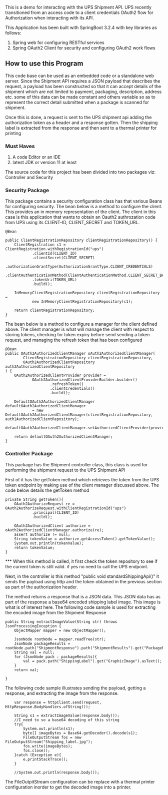 This is a demo for interacting with the UPS Shipment API. UPS recently transitioned from an access code to a client credentials OAuth2 flow for Authorization when interacting with its API.

This Application has been built with SpringBoot 3.2.4 with key libraries as follows:
1. Spring web for configuring RESTful services
2. Spring OAuth2 Client for security and configuring OAuth2 work flows

## How to use this Program
This code base can be used as an embedded code or a standalone web server. Since the Shipment API requires a JSON payload that describes the request, a payload has been constructed so that it can accept details of the shipment which are not limited to payment, packaging, description, address etc. some of this data can be made constant and others variable so as to represent the correct detail submitted when a package is scanned for shipment.

Once this is done, a request is sent to the UPS shipment api adding the authorization token as a header and a response gotten. Then the shipping label is extracted from the response and then sent to a thermal printer for printing
### Must Haves
1. A code Editor or an IDE
2. latest JDK or version 11 at least

The source code for this project has been divided into two packages viz: Controller and Security

### Security Package
This package contains a security configuration class has that various Beans for configuring security.
The bean below is a method to configure the client. This provides an in memory representation of the client. The client in this case is this application that wants to obtain an Oauth2 authrozation code from UPS using its CLIENT-ID, CLIENT_SECRET and TOKEN_URL.

    @Bean

    public ClientRegistrationRepository clientRegistrationRepository() {
        ClientRegistration c1 = ClientRegistration.withRegistrationId("ups")
                .clientId(CLIENT_ID)
                .clientSecret(CLIENT_SECRET)
                .authorizationGrantType(AuthorizationGrantType.CLIENT_CREDENTIALS)
                .clientAuthenticationMethod(ClientAuthenticationMethod.CLIENT_SECRET_BASIC)
                .tokenUri(TOKEN_URL)
                .build();

        InMemoryClientRegistrationRepository clientRegistrationRepository =
                new InMemoryClientRegistrationRepository(c1);

        return clientRegistrationRepository;
    }

The bean below is a method to configure a manager for the client defined above. The client manager is what will manage the client with respect to storing tokens, checking for token expiry before send sending a token request, and managing the refresh token that has been configured

    @Bean
    public OAuth2AuthorizedClientManager oAuth2AuthorizedClientManager(
            ClientRegistrationRepository clientRegistrationRepository,
            OAuth2AuthorizedClientRepository auth2AuthorizedClientRepository
    ) {
        OAuth2AuthorizedClientProvider provider =
                OAuth2AuthorizedClientProviderBuilder.builder()
                        .refreshToken()
                        .clientCredentials()
                        .build();

        DefaultOAuth2AuthorizedClientManager defaultOAuth2AuthorizedClientManager
                = new DefaultOAuth2AuthorizedClientManager(clientRegistrationRepository, auth2AuthorizedClientRepository);
        defaultOAuth2AuthorizedClientManager.setAuthorizedClientProvider(provider);

        return defaultOAuth2AuthorizedClientManager;
    }
### Controller Package
This package has the Shipment controller class, this class is used for performing the shipment request to the UPS Shipment API

First of it has the getToken method which retrieves the token from the UPS token endpoint by making use of the client manager discussed above.
The code below details the getToken method

    private String getToken(){
        OAuth2AuthorizeRequest re = OAuth2AuthorizeRequest.withClientRegistrationId("ups")
                .principal(CLIENT_ID)
                .build();

        OAuth2AuthorizedClient authorize = oAuth2AuthorizedClientManager.authorize(re);
        assert authorize != null;
        String tokenValue = authorize.getAccessToken().getTokenValue();
        System.out.println(tokenValue);
        return tokenValue;
    }

*** When this method is called, it first check the token repository to see if the current token is still valid. if yes no need to call the UPS endpoint.

Next, in the controller is this method "public void standardShippingApi()" it sends the payload using http and the token obtained in the previous section as part of the authorization header.

The method returns a response that is a JSON data. This JSON data has as part of the response a base64 encoded shipping label image. This image is what is of interest here.
The following code sample is used for extracting the encoded image from the Shipment Response

    public String extractImageValue(String str) throws JsonProcessingException {
        ObjectMapper mapper = new ObjectMapper();

        JsonNode rootNode = mapper.readTree(str);
        JsonNode packageResults = rootNode.path("ShipmentResponse").path("ShipmentResults").get("PackageResults");
        String val = null;
        for (JsonNode pack : packageResults){
            val = pack.path("ShippingLabel").get("GraphicImage").asText();
        }
        return val;

    }
The following code sample illustrates sending the payload, getting a response, and extracting the image from the response.

        var response = httpClient.send(request, HttpResponse.BodyHandlers.ofString());

        String s1 = extractImageValue(response.body());
        //I need to so a base64 decoding of this string
        try{
            System.out.println(s1);
            byte[] imageBytes = Base64.getDecoder().decode(s1);
            FileOutputStream fos = new FileOutputStream("Shipping_label.jpg");
            fos.write(imageBytes);
            fos.close();
        }catch (Exception e){
            e.printStackTrace();
        }

        //System.out.println(response.body());

The FileOutpitStream configuration can be replace with a thermal printer configuration inorder to get the decoded image into a printer.